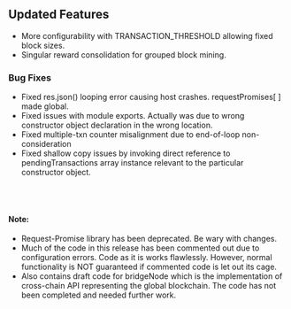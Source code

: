 ## Updated Features
- More configurability with TRANSACTION_THRESHOLD allowing fixed block sizes.
- Singular reward consolidation for grouped block mining.

### Bug Fixes

- Fixed res.json() looping error causing host crashes. requestPromises[ ] made global.
- Fixed issues with module exports. Actually was due to wrong constructor object declaration in the wrong location.
- Fixed multiple-txn counter misalignment due to end-of-loop non-consideration
- Fixed shallow copy issues by invoking direct reference to pendingTransactions array instance relevant to the particular constructor object.


<br/><br/>
#### Note: 
- Request-Promise library has been deprecated. Be wary with changes.
- Much of the code in this release has been commented out due to configuration errors. Code as it is works flawlessly. However, normal functionality is NOT guaranteed if commented code is let out its cage. 
- Also contains draft code for bridgeNode which is the implementation of cross-chain API representing the global blockchain. The code has not been completed and needed further work.
